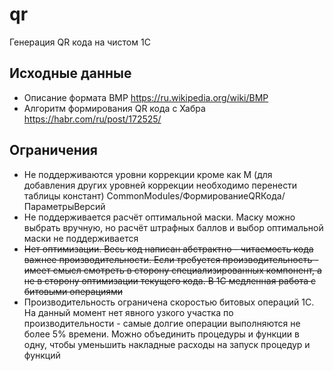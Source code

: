 # qr
Генерация QR кода на чистом 1С

## Исходные данные

* Описание формата BMP https://ru.wikipedia.org/wiki/BMP
* Алгоритм формирования QR кода с Хабра https://habr.com/ru/post/172525/

## Ограничения
* Не поддерживаются уровни коррекции кроме как M (для добавления других уровней коррекции необходимо перенести таблицы констант) CommonModules/ФормированиеQRКода/ПараметрыВерсий
* Не поддерживается расчёт оптимальной маски. Маску можно выбрать вручную, но расчёт штрафных баллов и выбор оптимальной маски не поддерживается
* ~~Нет оптимизации. Весь код написан абстрактно - читаемость кода важнее производительности. Если требуется производительность - имеет смысл смотреть в сторону специализированных компонент, а не в сторону оптимизации текущего кода. В 1С медленная работа с битовыми операциями~~
* Производительность ограничена скоростью битовых операций 1С. На данный момент нет явного узкого участка по производительности - самые долгие операции выполняются не более 5% времени. Можно объединить процедуры и функции в одну, чтобы уменьшить накладные расходы на запуск процедур и функций
